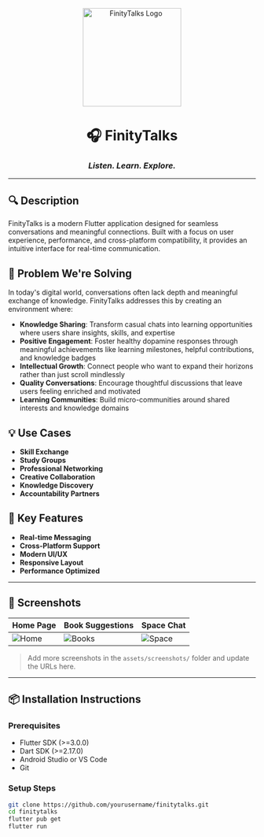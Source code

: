 <div align="center">

<img src="[https://raw.githubusercontent.com/yourusername/finlogo.png](https://github.com/sanjay434343/Finity-Talks/blob/main/readme/logo.png?raw=true)" alt="FinityTalks Logo" width="200"/>

# 🎧 FinityTalks

### *Listen. Learn. Explore.*

</div>

---

## 🔍 Description
FinityTalks is a modern Flutter application designed for seamless conversations and meaningful connections. Built with a focus on user experience, performance, and cross-platform compatibility, it provides an intuitive interface for real-time communication.

## 🎯 Problem We're Solving
In today's digital world, conversations often lack depth and meaningful exchange of knowledge. FinityTalks addresses this by creating an environment where:

- **Knowledge Sharing**: Transform casual chats into learning opportunities where users share insights, skills, and expertise  
- **Positive Engagement**: Foster healthy dopamine responses through meaningful achievements like learning milestones, helpful contributions, and knowledge badges  
- **Intellectual Growth**: Connect people who want to expand their horizons rather than just scroll mindlessly  
- **Quality Conversations**: Encourage thoughtful discussions that leave users feeling enriched and motivated  
- **Learning Communities**: Build micro-communities around shared interests and knowledge domains  

## 💡 Use Cases
- **Skill Exchange**  
- **Study Groups**  
- **Professional Networking**  
- **Creative Collaboration**  
- **Knowledge Discovery**  
- **Accountability Partners**  

## 🚀 Key Features
- **Real-time Messaging**  
- **Cross-Platform Support**  
- **Modern UI/UX**  
- **Responsive Layout**  
- **Performance Optimized**

---

## 📸 Screenshots

| Home Page | Book Suggestions | Space Chat |
|----------|------------------|------------|
| ![Home](https://raw.githubusercontent.com/yourusername/finitytalks/main/assets/screenshots/home.png) | ![Books](https://raw.githubusercontent.com/yourusername/finitytalks/main/assets/screenshots/books.png) | ![Space](https://raw.githubusercontent.com/yourusername/finitytalks/main/assets/screenshots/space.png) |

> Add more screenshots in the `assets/screenshots/` folder and update the URLs here.

---

## 📦 Installation Instructions

### Prerequisites
- Flutter SDK (>=3.0.0)  
- Dart SDK (>=2.17.0)  
- Android Studio or VS Code  
- Git  

### Setup Steps
```bash
git clone https://github.com/yourusername/finitytalks.git
cd finitytalks
flutter pub get
flutter run
